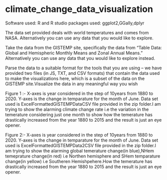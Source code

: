 # climate_change_data_visualization

Software used: R and R studio
packages used: ggplot2,GGally,dplyr

The data set provided deals with world temperatures and comes from NASA. Alternatively you can use any data that you would like to explore.

Take the data from the GISTEMP site, specifically the data from “Table Data: Global and Hemispheric Monthly Means and Zonal Annual Means.” Alternatively you can use any data that you would like to explore instead.

Parse the data to a suitable format for the tools that you are using – we have provided two files (in JS, TXT, and CSV formats) that contain the data used to make the visualizations here, which is a subset of the data on the GISTEMP site.Visualize the data in any meaningful way you wish

Figure 1 :-  X-axes is year considered in the step of 10years from 1880 to 2020. Y-axes is the change in temparature for the month of June. Data set used is ExcelFormattedGISTEMPDataCSV file provided in the zip folder.I am trying to show the alarming climate change rate i.e the variation in the temerature considering just one month to show how the temerature has drastically increased from the year 1880 to 2015 and the result is just an eye opener.

Figure 2:-  X-axes is year considered in the step of 10years from 1880 to 2020. Y-axes is the change in temparature for the month of June. Data set used is ExcelFormattedGISTEMPData2CSV file provided in the zip folder.I am trying to show the alarming global temerature change(in blue),NHem temeprature change(in red) i.e Northen hemisphere and SHem temparature change(in yellow) i.e Southeren Hemishpehere.How the temerature has drastically increased from the year 1880 to 2015 and the result is just an eye opener.


